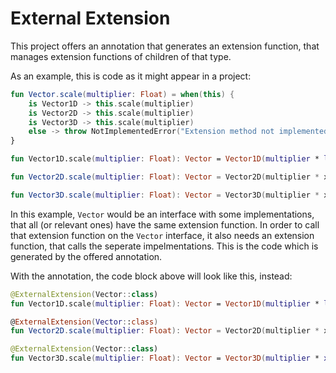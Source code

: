 # External Extension

This project offers an annotation that generates an extension function, that manages extension functions of children of that type.

As an example, this is code as it might appear in a project:

```kotlin
fun Vector.scale(multiplier: Float) = when(this) {
	is Vector1D -> this.scale(multiplier)
	is Vector2D -> this.scale(multiplier)
	is Vector3D -> this.scale(multiplier)
	else -> throw NotImplementedError("Extension method not implemented for ${this::class}.")
}

fun Vector1D.scale(multiplier: Float): Vector = Vector1D(multiplier * length)

fun Vector2D.scale(multiplier: Float): Vector = Vector2D(multiplier * x, multiplier * y)

fun Vector3D.scale(multiplier: Float): Vector = Vector3D(multiplier * x, multiplier * y, multiplier * z)
```

In this example, `Vector` would be an interface with some implementations, that all (or relevant ones) have the same extension function.
In order to call that extension function on the `Vector` interface, it also needs an extension function, that calls the seperate impelmentations.
This is the code which is generated by the offered annotation.

With the annotation, the code block above will look like this, instead:

```kotlin
@ExternalExtension(Vector::class)
fun Vector1D.scale(multiplier: Float): Vector = Vector1D(multiplier * length)

@ExternalExtension(Vector::class)
fun Vector2D.scale(multiplier: Float): Vector = Vector2D(multiplier * x, multiplier * y)

@ExternalExtension(Vector::class)
fun Vector3D.scale(multiplier: Float): Vector = Vector3D(multiplier * x, multiplier * y, multiplier * z)
```
